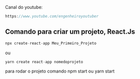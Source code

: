 Canal do youtube:

```js
https://www.youtube.com/engenheiroyoutuber
```

## Comando para criar um projeto, React.Js

```js
npx create-react-app Meu_Primeiro_Projeto
```

ou

```js
yarn create react-app nomedoprojeto
```
 

para rodar o projeto
comando
npm start
ou
yarn start

